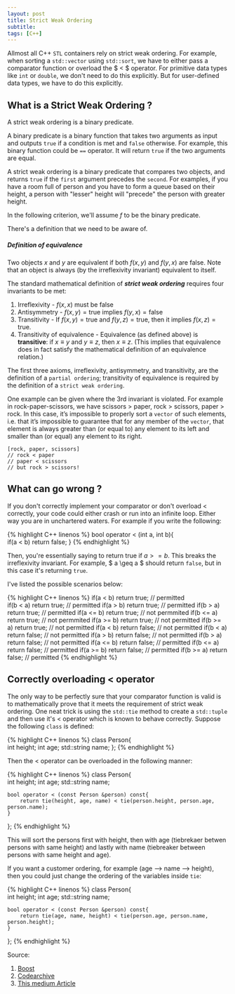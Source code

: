```yaml
---
layout: post
title: Strict Weak Ordering
subtitle: 
tags: [C++]
---
```


Allmost all C++ ``STL`` containers rely on strict weak ordering. For example, when sorting a ``std::vector`` using ``std::sort``, we have to either pass a comparator function or overload the $ < $ operator. For primitive data types like ``int`` or ``double``, we don't need to do this explicitly. But for user-defined data types, we have to do this explicitly. 

## What is a Strict Weak Ordering ?

A strict weak ordering is a binary predicate. 

A binary predicate is a binary function that takes two arguments as input and outputs ``true`` if a condition is met and ``false`` otherwise. For example, this binary function could be ``==`` operator. It will return ``true`` if the two arguments are equal. 

A strict weak ordering is a binary predicate that compares two objects, and returns ``true`` if the ``first`` argument precedes the ``second``. For examples, if you have a room full of person and you have to form a queue based
on their height, a person with "lesser" height will "precede" the person with greater height.

In the following criterion, we'll assume $f$ to be the binary predicate.

There's a definition that we need to be aware of. 

##### Definition of equivalence
Two objects $x$ and $y$ are equivalent if both $f(x, y)$ and $f(y, x)$ are $\textrm{false}$. Note that an object is always (by the irreflexivity invariant) equivalent to itself.

The standard mathematical definition of ***strict weak ordering*** requires four invariants to be met:
1. Irreflexivity - $f(x,x)$ must be $\textrm{false}$
2. Antisymmetry  - $f(x,y) = \textrm{true}$ implies $f(y,x) = \textrm{false}$
3. Transitivity  - If $f(x,y) = \textrm{true}$ and $f(y,z) = \textrm{true}$, then it implies $f(x,z) = \textrm{true}$.
4. Transitivity of equivalence - Equivalence (as defined above) is **transitive**: if $x \equiv y$ and $y\equiv z$, then $x \equiv z$. (This implies that equivalence does in fact satisfy the mathematical definition of an equivalence relation.) 

The first three axioms, irreflexivity, antisymmetry, and transitivity, are the definition of a ``partial ordering``; transitivity of equivalence is required by the definition of a ``strict weak ordering``.

One example can be given where the 3rd invariant is violated. For example in rock-paper-scissors, we have scissors $>$ paper, rock $>$ scissors, paper $>$ rock. In this case, it’s impossible to properly sort a ``vector`` of such elements, i.e. that it’s impossible to guarantee that for any member of the ``vector``, that element is always greater than (or equal to) any element to its left and smaller than (or equal) any element to its right.

    [rock, paper, scissors]
    // rock < paper
    // paper < scissors
    // but rock > scissors! 

## What can go wrong ?

If you don't correctly implement your comparator or don't overload $<$ correctly, your code could either crash or run into an infinite loop. Either way you are in unchartered waters. For example if you write the following:


{% highlight C++ linenos %}
bool operator < (int a, int b){                                             
    if(a < b) return false; 
}
{% endhighlight %}

Then, you're essentially saying to return true if $a >= b$. This breaks the irreflexivity invariant. For example, $ a \geq a $ should return ``false``, but in this case it's returning ``true``.

I've listed the possible scenarios below:

{% highlight C++ linenos %}
if(a < b) return true; // permitted                                       
if(b < a) return true; // permitted
if(a > b) return true; // permitted
if(b > a) return true; // permitted
if(a <= b) return true; // not permmited
if(b <= a) return true; // not permmited
if(a >= b) return true; // not permitted
if(b >= a) return true; // not permitted
if(a < b) return false; // not permitted
if(b < a) return false; // not permitted
if(a > b) return false; // not permitted
if(b > a) return false; // not permitted
if(a <= b) return false; // permitted
if(b <= a) return false; // permitted
if(a >= b) return false; // permitted
if(b >= a) return false; // permitted
{% endhighlight %}

## Correctly overloading $<$ operator

The only way to be perfectly sure that your comparator function is valid is to mathematically prove that it meets the requirement of strict weak ordering. One neat trick is using the ``std::tie`` method to create a ``std::tuple`` and then use it's $<$ operator which is known to behave correctly. Suppose the following ``class`` is defined:

{% highlight C++ linenos %}
class Person{                                                               
    int height;
    int age;
    std::string name;
};
{% endhighlight %}

Then the $<$ operator can be overloaded in the following manner:

{% highlight C++ linenos %}
class Person{                                                               
    int height;
    int age;
    std::string name;

    bool operator < (const Person &person) const{
        return tie(height, age, name) < tie(person.height, person.age, person.name);
    }
};
{% endhighlight %}

This will sort the persons first with height, then with age (tiebrekaer betwen persons with same height) and lastly with name (tiebreaker between persons with same height and age).

If you want a customer ordering, for example (age --> name --> height), then you could just change the ordering of the variables inside ``tie``:

{% highlight C++ linenos %}
class Person{                                                               
    int height;
    int age;
    std::string name;

    bool operator < (const Person &person) const{
        return tie(age, name, height) < tie(person.age, person.name, person.height);
    }
};
{% endhighlight %}



Source:
1. [Boost](https://www.boost.org/sgi/stl/StrictWeakOrdering.html#1)
2. [Codearchive](https://github.com/bashrc-real/Codearchive/blob/master/cpp/strict%20weak%20ordering.pdf)
3. [This medium Article](https://medium.com/@shiansu/strict-weak-ordering-and-the-c-stl-f7dcfa4d4e07)
